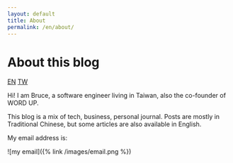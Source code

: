 ```yaml
---
layout: default
title: About
permalink: /en/about/
---
```


# About this blog

<a href="/en/about/" class="lang-btn lang-current">EN</a>
<a href="/tw/about" class="lang-btn">TW</a>

Hi! I am Bruce, a software engineer living in Taiwan, also the co-founder of WORD UP.

This blog is a mix of tech, business, personal journal. Posts are mostly in Traditional Chinese, but some articles are also available in English.

My email address is:

![my email]({% link /images/email.png %})

